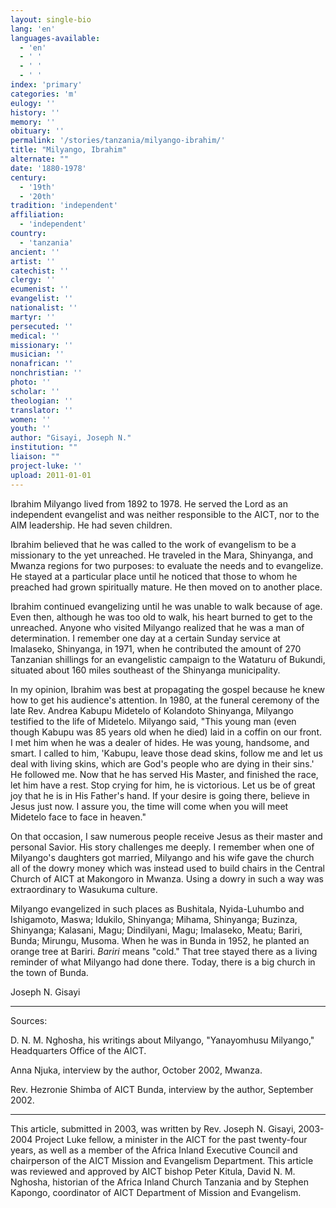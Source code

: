 ```yaml
---
layout: single-bio
lang: 'en'
languages-available:
  - 'en'
  - ' '
  - ' '
  - ' '
index: 'primary'
categories: 'm'
eulogy: ''
history: ''
memory: ''
obituary: ''
permalink: '/stories/tanzania/milyango-ibrahim/'
title: "Milyango, Ibrahim"
alternate: ""
date: '1880-1978'
century:
  - '19th'
  - '20th'
tradition: 'independent'
affiliation:
  - 'independent'
country:
  - 'tanzania'
ancient: ''
artist: ''
catechist: ''
clergy: ''
ecumenist: ''
evangelist: ''
nationalist: ''
martyr: ''
persecuted: ''
medical: ''
missionary: ''
musician: ''
nonafrican: ''
nonchristian: ''
photo: ''
scholar: ''
theologian: ''
translator: ''
women: ''
youth: ''
author: "Gisayi, Joseph N."
institution: ""
liaison: ""
project-luke: ''
upload: 2011-01-01
---
```




Ibrahim Milyango lived from 1892 to 1978.  He served the Lord as an independent evangelist and was neither responsible to the AICT, nor to the AIM leadership. He had seven children.

Ibrahim believed that he was called to the work of evangelism to be a missionary to the yet unreached.  He traveled in the Mara, Shinyanga, and Mwanza regions for two purposes: to evaluate the needs and to evangelize. He stayed at a particular place until he noticed that those to whom he preached had grown spiritually mature.  He then moved on to another place.

Ibrahim continued evangelizing until he was unable to walk because of age.  Even then, although he was too old to walk, his heart burned to get to the unreached. Anyone who visited Milyango realized that  he was a man of determination. I remember one day at a certain Sunday service at Imalaseko, Shinyanga, in 1971, when he contributed the amount of 270 Tanzanian shillings for an evangelistic campaign to the Wataturu of Bukundi, situated about 160 miles southeast of the Shinyanga municipality.

In my opinion, Ibrahim was best at propagating the gospel because he knew how to get his audience's attention.  In 1980, at the funeral ceremony of the late Rev. Andrea Kabupu Midetelo of Kolandoto Shinyanga, Milyango testified to the life of Midetelo.  Milyango said, "This young man (even though Kabupu was 85 years old when he died) laid in a coffin on our front.  I met him when he was a dealer of hides. He was young, handsome, and smart.  I called to him, 'Kabupu, leave those dead skins, follow me and let us deal with living skins, which are God's people who are dying in their sins.' He followed me. Now that he has served His Master, and finished the race, let him have a rest.  Stop crying for him, he is victorious.  Let us be of great joy that he is in His Father's hand.  If your desire is going there, believe in Jesus just now. I assure you, the time will come when you will meet Midetelo face to face in heaven."

On that occasion, I saw numerous people receive Jesus as their master and personal Savior.  His story challenges me deeply.  I remember when one of  Milyango's daughters got married, Milyango and his wife gave the church all of the dowry money which was instead used to build chairs in the Central Church of AICT at Makongoro in Mwanza.  Using a dowry in such a way was extraordinary to Wasukuma culture.

Milyango evangelized in such places as Bushitala, Nyida-Luhumbo and Ishigamoto, Maswa; Idukilo, Shinyanga; Mihama, Shinyanga; Buzinza, Shinyanga; Kalasani, Magu; Dindilyani, Magu; Imalaseko, Meatu; Bariri, Bunda; Mirungu, Musoma.  When he was in Bunda in 1952, he planted an orange tree at Bariri. *Bariri* means "cold." That tree stayed there as a living reminder of what Milyango had done there.  Today, there is a big church in the town of Bunda.

Joseph N. Gisayi

---

Sources:

D. N. M. Nghosha, his writings about Milyango, "Yanayomhusu Milyango," Headquarters Office of the AICT.

Anna Njuka, interview by the author, October 2002, Mwanza.

Rev. Hezronie Shimba of AICT Bunda, interview by the author, September 2002.

---

This article, submitted in 2003, was written by Rev. Joseph N. Gisayi, 2003-2004 Project Luke fellow, a minister in the AICT for the past twenty-four years, as well as a member of the Africa Inland Executive Council and chairperson of the AICT Mission and Evangelism Department. This article was reviewed and approved by AICT bishop Peter Kitula, David N. M. Nghosha, historian of the Africa Inland Church Tanzania and by Stephen Kapongo, coordinator of AICT Department of Mission and Evangelism.
